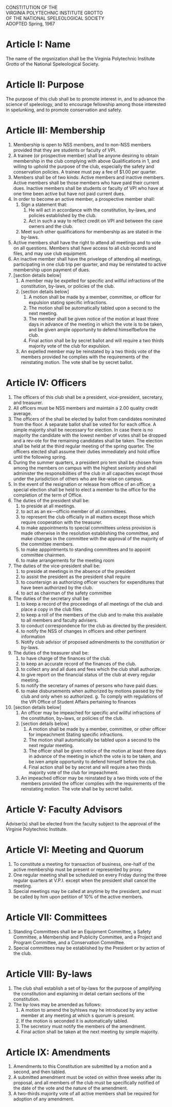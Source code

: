 CONSTITUTION OF THE  
VIRGINIA POLYTECHNIC INSTITUTE GROTTO  
OF THE NATIONAL SPELEOLOGICAL SOCIETY  
ADOPTED Spring, 1967


# Article I: Name
The name of the orgsnization shall be the Virginia Polytechnic Institute Grotto of the National Speleological Society.

# Article II: Purpose
The purpose of this club shall be to promote interest in, and to advance the science of speleology, and to encourage fellowship among those interested in spelunking, and to promote conservation and safety.

# Article III: Membership
1. Membership is open to NSS members, and to non-NSS members provided that they are students or faculty of VPI.
1. A trainee (or prospective member) shall be anyone desiring to obtain membership in the club complying with above Qualifications in 1, and willing to uphold the purpose of the club, especially the safety and conservation policies. A trainee must pay a fee of $1.00 per quarter.
1. Members shall be of two kinds: Active members and inactive members. Active members shall be those members who have paid their current dues. Inactive members shall be students or faculty of VPI who have at one time been active but have not paid current dues.
1. In order to become an active member, a prospective member shall:
    1. Sign a statement that:
        1. He will act in accordance with the constitution, by-laws, and policies established by the club.
        1. Act in such a way to reflect credit on VPI and between the cave owners and the club.
    1. Meet such other qualifications for membership as are stated in the by-laws.
1. Active members shall have the right to attend all meetings and to vote on all questions. Members shall have access to all club records and files, and may use club equipment.
1. An inactive member shall have the privelege of attending all meetings, participating in one club trip per quarter, and may be reinstated to active membership upon payment of dues.
1. [section details below]
    1. A member may be expelled for specific and willful infractions of the constitution, by-laws, or policies of the club.
    1. [section details below]
        1. A motion shall be made by a member, committee, or officer for expulsion stating specific infractions.
        1. The motion shall be automatically tabled upon a second to the next meeting.
        1. The member shall be given notice of the motion at least three days in advance of the meeting in which the vote is to be taken, and be given ample opportunity to defend himselfbefore the club.
        1. Final action shall be by secret ballot and will require a two thirds majority vote of the club for expulsion.
    1. An expelled member may be reinstated by a two thirds vote of the members provided he complies with the requirements of the reinstating motion. The vote shall be by secret ballot.

# Article IV: Officers
1. The officers of this club shall be a president, vice-president, secretary, and treasurer.
1. All officers must be NSS members and maintain a 2.00 quality credit average.
1. The officers of the shall be elected by ballot from candidates nominated from the floor. A separate ballot shall be voted for for each office. A simple majority shall be necessary for election. In case there is no majority the candidate with the lowest nember of votes shall be dropped and a rev-ote for the remaining candidates shall be taken. The election shall be held at the third regular meeting of the spring quarter. The officers elected shall assume their duties immediately and hold office until the following spring.
1. During the summer quarters, a president pro tem shall be chosen from among the members on campus with the highest seniority and shall administer the responsibilities of the club in all capacities except those under the jurisdiction of others who are like-wise on campus.
1. In the event of the resignation or release from office of an officer, a special election shall be held to elect a member to the office for the completion of the term of Office.
1. The duties of the president shall be:
    1. to preside at all meetings.
    1. to act as an ex—officio member of all committees.
    1. to represent the club officially in all matters except those which require cooperation with the treasurer.
    1. to make appointments to special committees unless provision is made otherwise in the resolution establishing the committee, and make changes in the committee with the approval of the majority of the committee members.
    1. to make apppintments to standing committees and to appoint committee chairmen.
    1. to make arrangements for the meeting room
1. The duties of the vice-president shall be:
    1. to preside at meetings in the absence of the president
    1. to assist the president as the president shall require
    1. to countersign as authorizing officer vouchers for expenditures that have been authorized by the club.
    1. to act as chairman of the safety committee
1. The duties of the secretary shall be:
    1. to keep a record of the proceedings of all meetings of the club and place a copy in the club files.
    1. to keep a roll of the members of the club and to make this available to all members and faculty advisers.
    1. to conduct correspondence for the club as directed by the president.
    1. to notify the NSS of changes in officers and other pertinent information
    1. Notify club advisor of proposed admendments to the constitution or by-laws.
1. The duties of the treasurer shall be:
    1. to have charge of the finances of the club.
    1. to keep an accurate record of the finances of the club.
    1. to collect any and all dues and fees which the club shall authorize.
    1. to give report on the financial status of the club at every regular meeting.
    1. to notify the secretary of names of persons who have paid dues. 
    1. to make disbursements when authorized by motions passed by the club and only when so authorized.
    g. To comply with regulations of the VPI Office of Student Affairs pertaining to finances
1. [section details below]
    1. An officer may be impeached for specific and willful infractions of the constitution, by~laws, or policies of the club.
    1. [section details below]
        1. A motion shall be made by a member, committee, or other officer for impeachment Stating specific infractions.
        1. The motion shall automatically be tabled upon a second to the next regular meeting.
        1. The officer shall be given notice of the motion at least three days in advance of the meeting in which the vote is to be taken, and be iven ample opportunity to defend himself before the club.
        1. Final action shall be by secret and will require a two thirds majority vote of the club for impeachment.
    1. An impeached officer may be reinstated by a two thirds vote of the members provided the officer complies with the requirements of the reinstating motion. The vote shall be by secret ballot.

# Article V: Faculty Advisors
Adviser(s) shall be elected from the faculty subject to the approval of the Virginie Polytechnic Institute.

# Article VI: Meeting and Quorum
1. To constitute a meeting for transaction of business, one-half of the active membership must be present or represented by proxy.
1. One regular meeting shall be scheduled on every Friday during the three regular quarters at V.P.I. except when the president shall cancel the meeting.
1. Special meetings may be called at anytime by the president, and must be called by him upon petition of 10% of the active members.

# Article VII: Committees
1. Standing Committees shall be an Equipment Committee, a Safety Committee, a Membership and Publicity Committee, and a Project and Program Committee, and a Conservation Committee.
1. Special committees may be established by the President or by action of the club.

# Article VIII: By-laws
1. The club shall establish a set of by-laws for the purpose of amplifying the constitution and explaining in detail certain sections of the constitution.
1. The by-lows may be amended as follows:
    1. A motion to amend the byhlsws may he introduced by any active member at any meeting at which s quorum is presont.
    1. If the motion is seconded it is automatically tabled.
    1. The secretory must notify the members of the amendment.
    1. Final action shall be taken at the next meeting by simple majority.

# Article IX: Amendments
1. Amendments to this Constitution are submitted by a motion and a second, and then tabled.
1. A submitted amendment must be voted on within three weeks after its proposal, and all members of the club must be specifically notified of the date of the vote and the nature of the amendment.
1. A two-thirds majority vote of all active members shall be required for adoption of any amendment.

